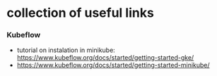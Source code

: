 # collection of useful links

### Kubeflow
- tutorial on instalation in minikube: https://www.kubeflow.org/docs/started/getting-started-gke/
- https://www.kubeflow.org/docs/started/getting-started-minikube/
